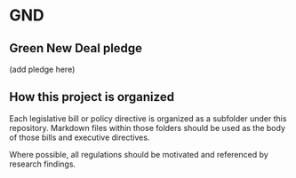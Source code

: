 # GND

## Green New Deal pledge
(add pledge here)

## How this project is organized
Each legislative bill or policy directive is organized as a subfolder under this repository. Markdown files within those folders should be used as the body of those bills and executive directives.

Where possible, all regulations should be motivated and referenced by research findings.

